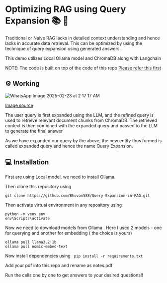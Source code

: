 # Optimizing RAG using Query Expansion :books: :robot:

Traditional or Naive RAG lacks in detailed context understanding and hence lacks in accurate data retrieval. This can be optimized by using the technique of query expansion using generated answers.

This demo utilizes Local Ollama model and ChromaDB along with Langchain

NOTE: The code is built on top of the code of this repo [Please refer this first](https://github.com/Bhuvan588/Intro-to-RAG)

## :gear: Working
![WhatsApp Image 2025-02-23 at 2 17 17 AM](https://github.com/user-attachments/assets/9368a243-1261-4ef7-b4b8-5298843a5c08)


[Image source](https://www.predli.com/post/rag-series-query-expansion)

The user query is first expanded using the LLM, and the refined query is used to retrieve relevant document chunks from ChromaDB. The retrieved context is then combined with the expanded query and passed to the LLM to generate the final answer

As we have expanded our query by the above, the new entity thus formed is called expanded query and hence the name Query Expansion.


## 	:computer: Installation

First are using Local model, we need to install [Ollama](https://ollama.com/).

Then clone this repository using 
```
git clone https://github.com/Bhuvan588/Query-Expansion-in-RAG.git
```

Then activate virtual environment in any repository using
```
python -m venv env
env\Scripts\activate
```

Now we need to download models from Ollama . Here I used 2 models - one for querying and another for embedding ( the choice is yours)

```
ollama pull llama3.2:1b
ollama pull nomic-embed-text
```

Now install dependencies using ``` pip install -r requirements.txt```

Add your pdf into this repo and rename as notes.pdf

Run the cells one by one to get answers to your desired questions!!









